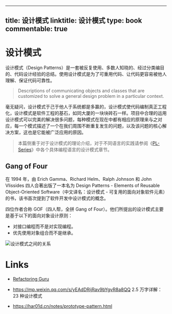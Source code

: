 
---
title: 设计模式
linktitle: 设计模式
type: book
commentable: true
---

# 设计模式

设计模式（Design Patterns）是一套被反复使用、多数人知晓的、经过分类编目的、代码设计经验的总结。使用设计模式是为了可重用代码、让代码更容易被他人理解、保证代码可靠性。

> Descriptions of communicating objects and classes that are customized to solve a general design problem in a particular context.

毫无疑问，设计模式于己于他人于系统都是多赢的，设计模式使代码编制真正工程化，设计模式是软件工程的基石，如同大厦的一块块砖石一样。项目中合理的运用设计模式可以完美的解决很多问题，每种模式在现在中都有相应的原理来与之对应，每一个模式描述了一个在我们周围不断重复发生的问题，以及该问题的核心解决方案，这也是它能被广泛应用的原因。

> 本篇侧重于对于设计模式的理论介绍，对于不同语言的实践请参阅《[PL-Series](https://github.com/wx-chevalier/PL-Series?q=)》中各个具体编程语言的设计模式章节。

## Gang of Four

在 1994 年，由 Erich Gamma、Richard Helm、Ralph Johnson 和 John Vlissides 四人合著出版了一本名为 Design Patterns - Elements of Reusable Object-Oriented Software（中文译名：设计模式 - 可复用的面向对象软件元素）的书，该书首次提到了软件开发中设计模式的概念。

四位作者合称 GOF（四人帮，全拼 Gang of Four）。他们所提出的设计模式主要是基于以下的面向对象设计原则：

- 对接口编程而不是对实现编程。
- 优先使用对象组合而不是继承。

![设计模式之间的关系](https://pic.imgdb.cn/item/615167512ab3f51d91510099.jpg)

# Links

- [Refactoring Guru](https://refactoringguru.cn/design-patterns/factory-method)

- https://mp.weixin.qq.com/s/yEAdDRijRav9bYgvR8a8QQ 2.5 万字详解：23 种设计模式

- https://har01d.cn/notes/prototype-pattern.html

    